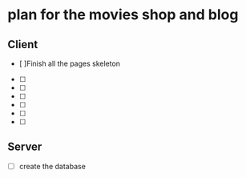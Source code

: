 # plan for the movies shop and blog

## Client

- [ ]Finish all the pages skeleton
- [ ]
- [ ]
- [ ]
- [ ]
- [ ]
- [ ]

## Server

- [ ] create the database
